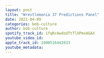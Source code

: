 ```yaml
---
layout: post
title: "Wrestlemania 37 Predictions Panel"
date: 2021-04-09
categories: bob-culture
author: bob-culture
spotify_track_id: 1fqRcAwdoUTtTlXPmxAGAX
youtube_video_id: 
apple_track_id: 1000516442633
youtube_metadata: 
---
```

